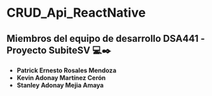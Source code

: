 # CRUD_Api_ReactNative

## Miembros del equipo de desarrollo DSA441 -Proyecto SubiteSV 💻✒️

* **Patrick Ernesto Rosales Mendoza**
* **Kevin Adonay Martínez Cerón** 
* **Stanley Adonay Mejia Amaya** 
